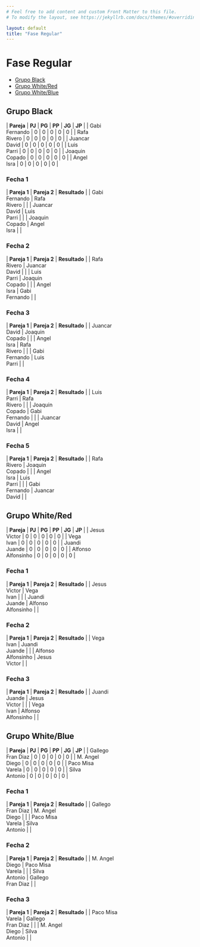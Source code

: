 ```yaml
---
# Feel free to add content and custom Front Matter to this file.
# To modify the layout, see https://jekyllrb.com/docs/themes/#overriding-theme-defaults

layout: default
title: "Fase Regular"
---
```


# Fase Regular

<style>table { font-size: 0.85em }</style>

* [Grupo Black](#grupo-black)
* [Grupo White/Red](#grupo-whitered)
* [Grupo White/Blue](#grupo-whiteblue)

## Grupo Black

| **Pareja**     | **PJ** | **PG** | **PP** | **JG** | **JP** |
| Gabi<br/>Fernando | 0  | 0  | 0  | 0  | 0  |
| Rafa<br/>Rivero | 0  | 0  | 0  | 0  | 0  |
| Juancar<br/>David | 0  | 0  | 0  | 0  | 0  |
| Luis<br/>Parri | 0  | 0  | 0  | 0  | 0  |
| Joaquin<br/>Copado | 0  | 0  | 0  | 0  | 0  |
| Angel<br/>Isra | 0  | 0  | 0  | 0  | 0  |

### Fecha 1

| **Pareja 1** | **Pareja 2** | **Resultado** |
| Gabi<br/>Fernando | Rafa<br/>Rivero | |
| Juancar<br/>David | Luis<br/>Parri | |
| Joaquin<br/>Copado | Angel<br/>Isra | |

### Fecha 2

| **Pareja 1** | **Pareja 2** | **Resultado** |
| Rafa<br/>Rivero | Juancar<br/>David | |
| Luis<br/>Parri | Joaquin<br/>Copado | |
| Angel<br/>Isra | Gabi<br/>Fernando | |

### Fecha 3

| **Pareja 1** | **Pareja 2** | **Resultado** |
| Juancar<br/>David | Joaquin<br/>Copado | |
| Angel<br/>Isra | Rafa<br/>Rivero | |
| Gabi<br/>Fernando | Luis<br/>Parri | |

### Fecha 4

| **Pareja 1** | **Pareja 2** | **Resultado** |
| Luis<br/>Parri | Rafa<br/>Rivero | |
| Joaquin<br/>Copado | Gabi<br/>Fernando | |
| Juancar<br/>David | Angel<br/>Isra | |

### Fecha 5

| **Pareja 1** | **Pareja 2** | **Resultado** |
| Rafa<br/>Rivero | Joaquin<br/>Copado | |
| Angel<br/>Isra | Luis<br/>Parri | |
| Gabi<br/>Fernando | Juancar<br/>David | |

## Grupo White/Red

| **Pareja**     | **PJ** | **PG** | **PP** | **JG** | **JP** |
| Jesus<br/>Victor | 0  | 0  | 0  | 0  | 0  |
| Vega<br/>Ivan | 0  | 0  | 0  | 0  | 0  |
| Juandi<br/>Juande | 0  | 0  | 0  | 0  | 0  |
| Alfonso<br/>Alfonsinho | 0  | 0  | 0  | 0  | 0  |

### Fecha 1

| **Pareja 1** | **Pareja 2** | **Resultado** |
| Jesus<br/>Victor | Vega<br/>Ivan | |
| Juandi<br/>Juande | Alfonso<br/>Alfonsinho | |

### Fecha 2

| **Pareja 1** | **Pareja 2** | **Resultado** |
| Vega<br/>Ivan | Juandi<br/>Juande | |
| Alfonso<br/>Alfonsinho | Jesus<br/>Victor | |

### Fecha 3

| **Pareja 1** | **Pareja 2** | **Resultado** |
| Juandi<br/>Juande | Jesus<br/>Victor | |
| Vega<br/>Ivan | Alfonso<br/>Alfonsinho | |

## Grupo White/Blue

| **Pareja**     | **PJ** | **PG** | **PP** | **JG** | **JP** |
| Gallego<br/>Fran Diaz | 0  | 0  | 0  | 0  | 0  |
| M. Angel<br/>Diego | 0  | 0  | 0  | 0  | 0  |
| Paco Misa<br/>Varela | 0  | 0  | 0  | 0  | 0  |
| Silva<br/>Antonio | 0  | 0  | 0  | 0  | 0  |

### Fecha 1

| **Pareja 1** | **Pareja 2** | **Resultado** |
| Gallego<br/>Fran Diaz | M. Angel<br/>Diego | |
| Paco Misa<br/>Varela | Silva<br/>Antonio | |

### Fecha 2

| **Pareja 1** | **Pareja 2** | **Resultado** |
| M. Angel<br/>Diego | Paco Misa<br/>Varela | |
| Silva<br/>Antonio | Gallego<br/>Fran Diaz | |

### Fecha 3

| **Pareja 1** | **Pareja 2** | **Resultado** |
| Paco Misa<br/>Varela | Gallego<br/>Fran Diaz | |
| M. Angel<br/>Diego | Silva<br/>Antonio | |
